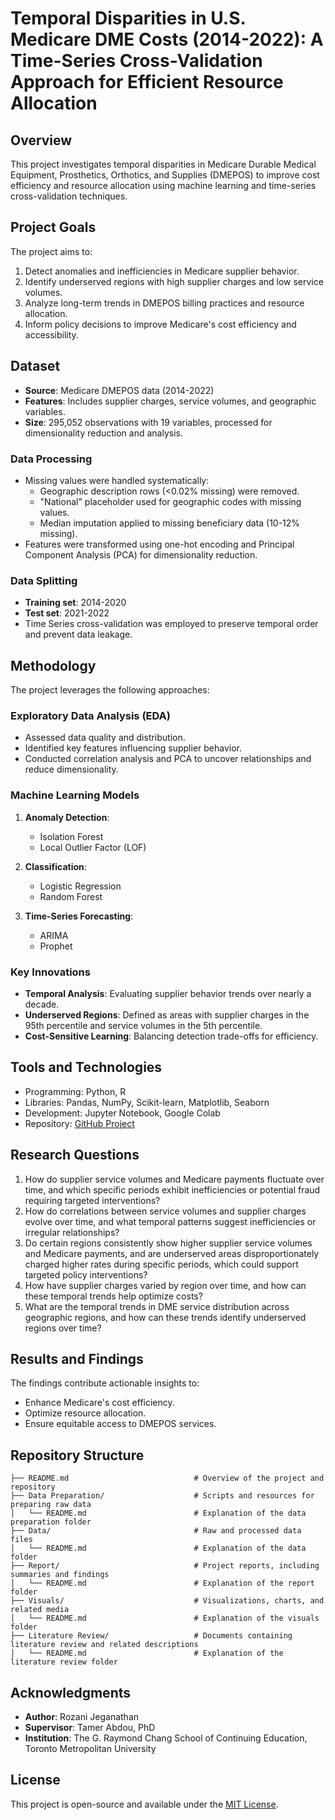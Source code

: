 # Temporal Disparities in U.S. Medicare DME Costs (2014-2022): A Time-Series Cross-Validation Approach for Efficient Resource Allocation

## Overview

This project investigates temporal disparities in Medicare Durable Medical Equipment, Prosthetics, Orthotics, and Supplies (DMEPOS) to improve cost efficiency and resource allocation using machine learning and time-series cross-validation techniques.

## Project Goals

The project aims to:

1. Detect anomalies and inefficiencies in Medicare supplier behavior.
2. Identify underserved regions with high supplier charges and low service volumes.
3. Analyze long-term trends in DMEPOS billing practices and resource allocation.
4. Inform policy decisions to improve Medicare's cost efficiency and accessibility.

## Dataset

- **Source**: Medicare DMEPOS data (2014-2022)
- **Features**: Includes supplier charges, service volumes, and geographic variables.
- **Size**: 295,052 observations with 19 variables, processed for dimensionality reduction and analysis.

### Data Processing

- Missing values were handled systematically:
  - Geographic description rows (<0.02% missing) were removed.
  - "National" placeholder used for geographic codes with missing values.
  - Median imputation applied to missing beneficiary data (10-12% missing).
- Features were transformed using one-hot encoding and Principal Component Analysis (PCA) for dimensionality reduction.

### Data Splitting

- **Training set**: 2014-2020
- **Test set**: 2021-2022
- Time Series cross-validation was employed to preserve temporal order and prevent data leakage.

## Methodology

The project leverages the following approaches:

### Exploratory Data Analysis (EDA)

- Assessed data quality and distribution.
- Identified key features influencing supplier behavior.
- Conducted correlation analysis and PCA to uncover relationships and reduce dimensionality.

### Machine Learning Models

1. **Anomaly Detection**:

   - Isolation Forest
   - Local Outlier Factor (LOF)

2. **Classification**:

   - Logistic Regression
   - Random Forest

3. **Time-Series Forecasting**:

   - ARIMA
   - Prophet

### Key Innovations

- **Temporal Analysis**: Evaluating supplier behavior trends over nearly a decade.
- **Underserved Regions**: Defined as areas with supplier charges in the 95th percentile and service volumes in the 5th percentile.
- **Cost-Sensitive Learning**: Balancing detection trade-offs for efficiency.

## Tools and Technologies

- Programming: Python, R
- Libraries: Pandas, NumPy, Scikit-learn, Matplotlib, Seaborn
- Development: Jupyter Notebook, Google Colab
- Repository: [GitHub Project](https://github.com/Rozani1/medicare-dme-cost-analysis)

## Research Questions

1. How do supplier service volumes and Medicare payments fluctuate over time, and which specific periods exhibit inefficiencies or potential fraud requiring targeted interventions?
2. How do correlations between service volumes and supplier charges evolve over time, and what temporal patterns suggest inefficiencies or irregular relationships?
3. Do certain regions consistently show higher supplier service volumes and Medicare payments, and are underserved areas disproportionately charged higher rates during specific periods, which could support targeted policy interventions?
4. How have supplier charges varied by region over time, and how can these temporal trends help optimize costs?
5. What are the temporal trends in DME service distribution across geographic regions, and how can these trends identify underserved regions over time?

## Results and Findings

The findings contribute actionable insights to:

- Enhance Medicare's cost efficiency.
- Optimize resource allocation.
- Ensure equitable access to DMEPOS services.

## Repository Structure

```
├── README.md                            # Overview of the project and repository
├── Data Preparation/                    # Scripts and resources for preparing raw data
│   └── README.md                        # Explanation of the data preparation folder
├── Data/                                # Raw and processed data files
│   └── README.md                        # Explanation of the data folder
├── Report/                              # Project reports, including summaries and findings
│   └── README.md                        # Explanation of the report folder
├── Visuals/                             # Visualizations, charts, and related media
│   └── README.md                        # Explanation of the visuals folder
├── Literature Review/                   # Documents containing literature review and related descriptions
│   └── README.md                        # Explanation of the literature review folder
```

## Acknowledgments

- **Author**: Rozani Jeganathan
- **Supervisor**: Tamer Abdou, PhD
- **Institution**: The G. Raymond Chang School of Continuing Education, Toronto Metropolitan University

## License

This project is open-source and available under the [MIT License](https://opensource.org/licenses/MIT).



